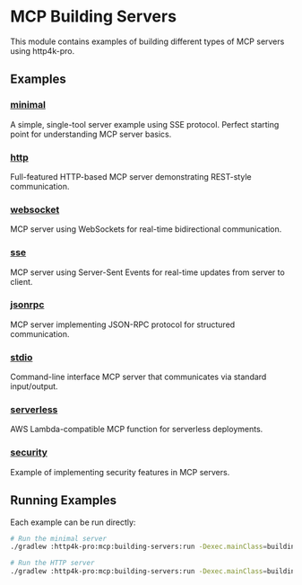 # MCP Building Servers

This module contains examples of building different types of MCP servers using http4k-pro.

## Examples

### [minimal](./src/main/kotlin/building_servers/minimal)
A simple, single-tool server example using SSE protocol. Perfect starting point for understanding MCP server basics.

### [http](./src/main/kotlin/building_servers/http)
Full-featured HTTP-based MCP server demonstrating REST-style communication.

### [websocket](./src/main/kotlin/building_servers/websocket)
MCP server using WebSockets for real-time bidirectional communication.

### [sse](./src/main/kotlin/building_servers/sse)
MCP server using Server-Sent Events for real-time updates from server to client.

### [jsonrpc](./src/main/kotlin/building_servers/jsonrpc)
MCP server implementing JSON-RPC protocol for structured communication.

### [stdio](./src/main/kotlin/building_servers/stdio)
Command-line interface MCP server that communicates via standard input/output.

### [serverless](./src/main/kotlin/building_servers/serverless)
AWS Lambda-compatible MCP function for serverless deployments.

### [security](./src/main/kotlin/building_servers/security)
Example of implementing security features in MCP servers.

## Running Examples

Each example can be run directly:

```bash
# Run the minimal server
./gradlew :http4k-pro:mcp:building-servers:run -Dexec.mainClass=building_servers.minimal.MinimalKt

# Run the HTTP server
./gradlew :http4k-pro:mcp:building-servers:run -Dexec.mainClass=building_servers.http.ExampleKt
```
